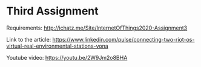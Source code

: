 # Third Assignment

Requirements: http://ichatz.me/Site/InternetOfThings2020-Assignment3

Link to the article: https://www.linkedin.com/pulse/connecting-two-riot-os-virtual-real-environmental-stations-vona

Youtube video: https://youtu.be/2W9Jm2o8BHA
